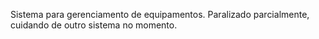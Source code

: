 Sistema para gerenciamento de equipamentos.
Paralizado parcialmente, cuidando de outro sistema no momento.
